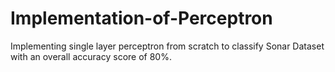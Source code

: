 # Implementation-of-Perceptron
Implementing single layer perceptron from scratch to classify Sonar Dataset with an overall accuracy score of 80%. 
